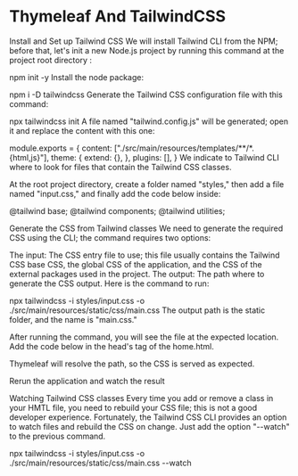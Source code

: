﻿# Thymeleaf And TailwindCSS

 Install and Set up Tailwind CSS
We will install Tailwind CLI from the NPM; before that, let's init a new Node.js project by running this command at the project root directory :

npm init -y
Install the node package:

npm i -D tailwindcss
Generate the Tailwind CSS configuration file with this command:

npx tailwindcss init
A file named "tailwind.config.js" will be generated; open it and replace the content with this one:

module.exports = {
  content: ["./src/main/resources/templates/**/*.{html,js}"],
  theme: {
    extend: {},
  },
  plugins: [],
}
We indicate to Tailwind CLI where to look for files that contain the Tailwind CSS classes.

At the root project directory, create a folder named "styles," then add a file named "input.css," and finally add the code below inside:

@tailwind base;
@tailwind components;
@tailwind utilities;

Generate the CSS from Tailwind classes
We need to generate the required CSS using the CLI; the command requires two options:

The input: The CSS entry file to use; this file usually contains the Tailwind CSS base CSS, the global CSS of the application, and the CSS of the external packages used in the project.
The output: The path where to generate the CSS output.
Here is the command to run:

npx tailwindcss -i styles/input.css -o ./src/main/resources/static/css/main.css
The output path is the static folder, and the name is "main.css."

After running the command, you will see the file at the expected location. Add the code below in the head's tag of the home.html.

<link rel="stylesheet" th:href="@{/css/main.css}" />
Thymeleaf will resolve the path, so the CSS is served as expected.

Rerun the application and watch the result

Watching Tailwind CSS classes
Every time you add or remove a class in your HMTL file, you need to rebuild your CSS file; this is not a good developer experience. Fortunately, the Tailwind CSS CLI provides an option to watch files and rebuild the CSS on change. Just add the option "--watch" to the previous command.

npx tailwindcss -i styles/input.css -o ./src/main/resources/static/css/main.css --watch
